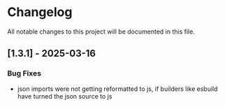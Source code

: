 # Changelog

All notable changes to this project will be documented in this file.

## [1.3.1] - 2025-03-16

### Bug Fixes

- json imports were not getting reformatted to js, if builders like esbuild have turned the json source to js
